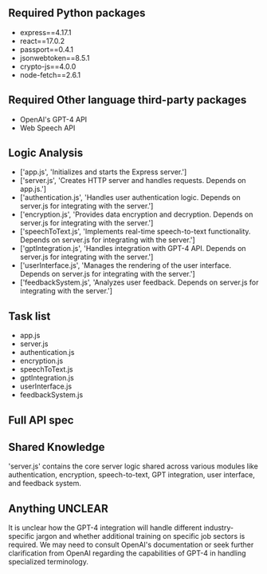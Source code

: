 ## Required Python packages

- express==4.17.1
- react==17.0.2
- passport==0.4.1
- jsonwebtoken==8.5.1
- crypto-js==4.0.0
- node-fetch==2.6.1

## Required Other language third-party packages

- OpenAI's GPT-4 API
- Web Speech API

## Logic Analysis

- ['app.js', 'Initializes and starts the Express server.']
- ['server.js', 'Creates HTTP server and handles requests. Depends on app.js.']
- ['authentication.js', 'Handles user authentication logic. Depends on server.js for integrating with the server.']
- ['encryption.js', 'Provides data encryption and decryption. Depends on server.js for integrating with the server.']
- ['speechToText.js', 'Implements real-time speech-to-text functionality. Depends on server.js for integrating with the server.']
- ['gptIntegration.js', 'Handles integration with GPT-4 API. Depends on server.js for integrating with the server.']
- ['userInterface.js', 'Manages the rendering of the user interface. Depends on server.js for integrating with the server.']
- ['feedbackSystem.js', 'Analyzes user feedback. Depends on server.js for integrating with the server.']

## Task list

- app.js
- server.js
- authentication.js
- encryption.js
- speechToText.js
- gptIntegration.js
- userInterface.js
- feedbackSystem.js

## Full API spec



## Shared Knowledge

'server.js' contains the core server logic shared across various modules like authentication, encryption, speech-to-text, GPT integration, user interface, and feedback system.

## Anything UNCLEAR

It is unclear how the GPT-4 integration will handle different industry-specific jargon and whether additional training on specific job sectors is required. We may need to consult OpenAI's documentation or seek further clarification from OpenAI regarding the capabilities of GPT-4 in handling specialized terminology.

